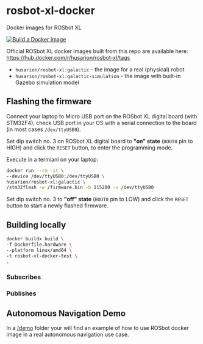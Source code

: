 # rosbot-xl-docker

Docker images for ROSbot XL

[![Build a Docker Image](https://github.com/husarion/rosbot-xl-docker/actions/workflows/build_push.yaml/badge.svg)](https://github.com/husarion/rosbot-xl-docker/actions/workflows/build_push.yaml)

Official ROSbot XL docker images built from this repo are available here: https://hub.docker.com/r/husarion/rosbot-xl/tags

- `husarion/rosbot-xl:galactic` - the image for a real (physical) robot
- `husarion/rosbot-xl:galactic-simulation` - the image with built-in Gazebo simulation model

<!-- Docker Image for ROS Melodic Node providing interface for STM32 firmware over ROS-serial.

`rosbot-xl-docker` contain following ROS packages:

- [rosbot_ros](https://github.com/husarion/rosbot_ros)
- [rosbot_ekf](https://github.com/husarion/rosbot_ekf)

With _docker-compose_ configuration shown in [demo](./demo) it can communicate with hardware of both Rosbot 2.0 and Rosbot 2.0 Pro. -->

## Flashing the firmware

Connect your laptop to Micro USB port on the ROSbot XL digital board (with STM32F4), check USB port in your OS with a serial connection to the board (in most cases `/dev/ttyUSB0`).

Set dip switch no. 3 on ROSbot XL digital board to **"on" state** (`BOOT0` pin to HIGH) and click the `RESET` button, to enter the programming mode.

Execute in a termianl on your laptop:

```bash
docker run --rm -it \
--device /dev/ttyUSB0:/dev/ttyUSB0 \
husarion/rosbot-xl:galactic \
/stm32flash -w /firmware.bin -b 115200 -v /dev/ttyUSB0
```

Set dip switch no. 3 to **"off" state**  (`BOOT0` pin to LOW) and click the `RESET` button to start a newly flashed firmware.

## Building locally

```bash
docker buildx build \
-f Dockerfile.hardware \
--platform linux/amd64 \
-t rosbot-xl-docker-test \
.
```

<!-- ## ROS node

Most important nodes published by this docker after launching [rosbot_docker.launch](https://github.com/husarion/rosbot_ros/blob/melodic/src/rosbot_bringup/launch/rosbot_docker.launch) are shown below. -->

### Subscribes

<!-- - `/cmd_vel` (_geometry_msgs/Twist_, **/serial_bridge**) -->

### Publishes

<!-- - `/tf` (_tf2_msgs/TFMessage_, **/rosbot_ekf**)
- `/tf_static` (_tf2_msgs/TFMessage_, **/imu_publisher**, **/laser_publisher**, **/camera_publisher**)
- `/odom` (_nav_msgs/Odometry_, **/rosbot_ekf**)
- `/imu` (_sensor_msgs/Imu_, **/serial_bridge**)
- `/battery` (_sensor_msgs/BatteryState_, **/serial_bridge**)
- `/range/fl` (_sensor_msgs/Range_, **/serial_bridge**)
- `/range/fr` (_sensor_msgs/Range_, **/serial_bridge**)
- `/range/rl` (_sensor_msgs/Range_, **/serial_bridge**)
- `/range/rr` (_sensor_msgs/Range_, **/serial_bridge**)

For more details on what is being published and subscribed by nodes running in this container please refer to launch file and packages:

- [rosbot_ros](https://github.com/husarion/rosbot_ros)
- [rosbot_ekf](https://github.com/husarion/rosbot_ekf)
- [rosbot-stm32-firmware](https://github.com/husarion/rosbot-stm32-firmware) -->

## Autonomous Navigation Demo

In a [/demo](/demo) folder your will find an example of how to use ROSbot docker image in a real autonomous navigation use case.

<!-- ![](demo/autonomous_navigation_mapping/.docs/rviz_mapping.png) -->
